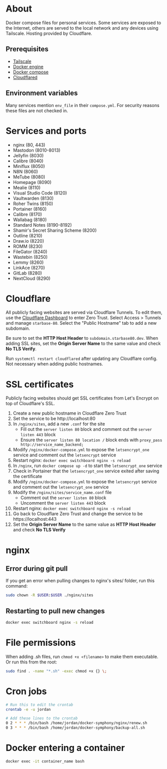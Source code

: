 # About

Docker compose files for personal services. Some services are exposed to the Internet, others are served to the local network and any devices using Tailscale. Hosting provided by Cloudflare.

## Prerequisites

- [Tailscale](https://tailscale.com/download/)
- [Docker engine](https://docs.docker.com/engine/install/)
- [Docker compose](https://docs.docker.com/compose/install/)
- [Cloudflared](https://developers.cloudflare.com/cloudflare-one/connections/connect-apps/install-and-setup/installation)

## Environment variables

Many services mention `env_file` in their `compose.yml`. For security reasons these files are not checked in.

# Services and ports

- nginx (80, 443)
- Mastodon (8010-8013)
- Jellyfin (8030)
- Calibre (8040)
- Miniflux (8050)
- N8N (8060)
- MeTube (8080)
- Homepage (8090)
- Mealie (8110)
- Visual Studio Code (8120)
- Vaultwarden (8130)
- Roher Twins (8150)
- Portainer (8160)
- Calibre (8170)
- Wallabag (8180)
- Standard Notes (8190-8192)
- Shamir's Secret Sharing Scheme (8200)
- Outline (8210)
- Draw.io (8220)
- ROMM (8230)
- FileGator (8240)
- Wastebin (8250)
- Lemmy (8260)
- LinkAce (8270)
- GitLab (8280)
- NextCloud (8290)

# Cloudflare

All publicly facing websites are served via Cloudflare Tunnels. To edit them, use the [Cloudflare Dashboard](https://dash.cloudflare.com) to enter Zero Trust. Select Access > Tunnels and manage `starbase-80`. Select the "Public Hostname" tab to add a new subdomain.

Be sure to set the **HTTP Host Header** to `subdomain.starbase80.dev`. When adding SSL sites, set the **Origin Server Name** to the same value and check **No TLS Verify**.

Run `systemctl restart cloudflared` after updating any Cloudflare config. Not necessary when adding public hostnames.

# SSL certificates

Publicly facing websites should get SSL certificates from Let's Encrypt on top of Cloudflare's SSL.

1. Create a new public hostname in Cloudflare Zero Trust
1. Set the service to be http://localhost:80
1. In `/nginx/sites`, add a new `.conf` for the site
    - Fill out the `server listen 80` block and comment out the `server listen 443` block
    - Ensure the `server listen 80 location /` block ends with `proxy_pass http://service_name_backend;`
1. Modify `/nginx/docker-compose.yml` to expose the `letsencrypt_one` service and comment out the `letsencrypt` service
1. Restart nginx: `docker exec switchboard nginx -s reload`
1. In `/nginx`, run `docker compose up -d` to start the `letsencrypt_one` service
1. Check in Portainer that the `letsencrypt_one` service exited after saving the certificate
1. Modify `/nginx/docker-compose.yml` to expose the `letsencrypt` service and comment out the `letsencrypt_one` service
1. Modify the `/nginx/sites/service_name.conf` file
    - Comment out the `server listen 80` block
    - Uncomment the `server listen 443` block
1. Restart nginx: `docker exec switchboard nginx -s reload`
1. Go back to Cloudflare Zero Trust and change the service to be https://localhost:443
1. Set the **Origin Server Name** to the same value as **HTTP Host Header** and check **No TLS Verify**

# nginx

## Error during git pull
If you get an error when pulling changes to nginx's sites/ folder, run this command:

``` bash
sudo chown -R $USER:$USER ./nginx/sites
```

## Restarting to pull new changes

``` bash
docker exec switchboard nginx -s reload
```

# File permissions

When adding .sh files, run `chmod +x <filename>` to make them executable. Or run this from the root:

``` bash
sudo find . -name "*.sh" -exec chmod +x {} \;
```

# Cron jobs

``` bash
# Run this to edit the crontab
crontab -e -u jordan

# Add these lines to the crontab
0 2 * * * /bin/bash /home/jordan/docker-symphony/nginx/renew.sh
0 3 * * * /bin/bash /home/jordan/docker-symphony/backup-all.sh
```

# Docker entering a container

``` bash
docker exec -it container_name bash
```